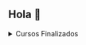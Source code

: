 ## Hola 👋

<details>

<summary>Cursos Finalizados</summary>

### Cursos

- ✔ Finalice el Curso de Full Stack con EGG (ARGENTINA PROGRAMA 4.0)
- ✔ Finalice el bootcamp de Alkemy en Python + Django
- ✔ Finalice el cursado de Mil Programadores Salteños en Python 🐍

</details>
